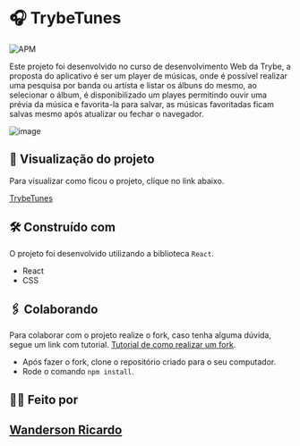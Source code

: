 # :headphones: TrybeTunes
![APM](https://img.shields.io/apm/l/li)

Este projeto foi desenvolvido no curso de desenvolvimento Web da Trybe, 
a proposta do aplicativo é ser um player de músicas, onde é possível realizar
uma pesquisa por banda ou artista e listar os álbuns do mesmo, ao selecionar o álbum, é 
disponibilizado um playes permitindo ouvir uma prévia da música e favorita-la para salvar,
as músicas favoritadas ficam salvas mesmo após atualizar ou fechar o navegador.

![image](https://user-images.githubusercontent.com/62866832/198854424-7612a9d8-078e-45d0-bb71-188e4822a49e.png)

## 🚀 Visualização do projeto

Para visualizar como ficou o projeto, clique no link abaixo.

[TrybeTunes](https://trybe-tunes-two.vercel.app)

## 🛠️ Construído com

O projeto foi desenvolvido utilizando a biblioteca ```React```.

* React
* CSS

## 🖇️ Colaborando

Para colaborar com o projeto realize o fork, caso tenha alguma dúvida, segue 
um link com tutorial.
[Tutorial de como realizar um fork](https://guides.github.com/activities/forking/).
- Após fazer o fork, clone o repositório criado para o seu computador.
- Rode o comando `npm install`.

## :man_technologist: Feito por
[Wanderson Ricardo](https://www.linkedin.com/in/wanderson-ricardo-dev/)
---

